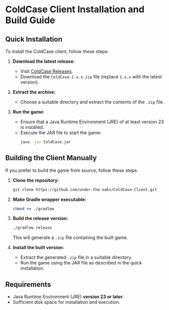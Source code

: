 # ColdCase Client Installation and Build Guide

## Quick Installation
To install the ColdCase client, follow these steps:

1. **Download the latest release:**
    - Visit [ColdCase Releases](https://github.com/under-the-oaks/ColdCase-Client/releases/latest).
    - Download the `ColdCase-1.x.x.zip` file (replace `1.x.x` with the latest version).

2. **Extract the archive:**
    - Choose a suitable directory and extract the contents of the `.zip` file.

3. **Run the game:**
    - Ensure that a Java Runtime Environment (JRE) of at least version 23 is installed.
    - Execute the JAR file to start the game:
      ```sh
      java -jar ColdCase.jar
      ```

## Building the Client Manually
If you prefer to build the game from source, follow these steps:

1. **Clone the repository:**
   ```sh
   git clone https://github.com/under-the-oaks/ColdCase-Client.git
   ```

2. **Make Gradle wrapper executable:**
   ```sh
   chmod +x ./gradlew
   ```

3. **Build the release version:**
   ```sh
   ./gradlew release
   ```
   This will generate a `.zip` file containing the built game.

4. **Install the built version:**
    - Extract the generated `.zip` file in a suitable directory.
    - Run the game using the JAR file as described in the quick installation.

## Requirements
- Java Runtime Environment (JRE) **version 23 or later**.
- Sufficient disk space for installation and execution.
